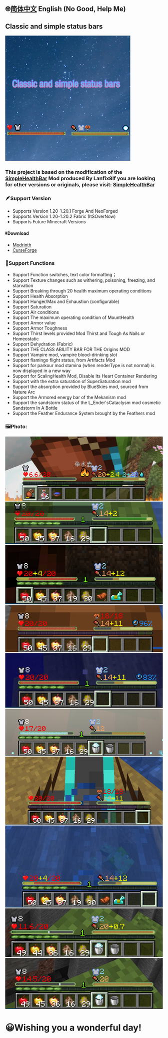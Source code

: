## 🌐[简体中文](https://github.com/Xing-C/Classic-and-simple-status-bars)  English (No Good, Help Me)
## Classic and simple status bars
![logo](/src/main/resources/image.png)

### This project is based on the modification of the [SimpleHealthBar](https://github.com/Lanfix8/SimpleHealthBar-Forge) Mod produced By Lanfix8If you are looking for other versions or originals, please visit: [SimpleHealthBar](https://github.com/Lanfix8/SimpleHealthBar-Forge)

### 🪶Support Version
- Supports Version 1.20-1.20.1 Forge And NeoForged
- Supports Version 1.20-1.20.2 Fabric (ItSOverNow)
- Supports Future Minecraft Versions

#### ⏬Download
- [Modrinth](https://modrinth.com/mod/cssb)
- [CurseForge](https://curseforge.com/minecraft/mc-mods/classic-and-simple-status-bars)

### 🌈Support Functions
- Support Function switches, text color formatting；
- Support Texture changes such as withering, poisoning, freezing, and starvation
- Support Breaking through 20 health maximum operating conditions
- Support Health Absorption
- Support Hunger/Max and Exhaustion (configurable)
- Support Saturation
- Support Air conditions
- Support The maximum operating condition of MountHealth
- Support Armor value
- Support Armor Toughness
- Support Thirst levels provided Mod Thirst and Tough As Nails or Homeostatic
- Support Dehydration (Fabric)
- Support THE CLASS ABILITY BAR FOR THE Origins MOD
- Support Vampire mod, vampire blood-drinking slot
- Support flamingo flight status, from Artifacts Mod
- Support for parkour mod stamina (when renderType is not normal) is now displayed in a new way
- Support for ScalingHealth Mod, Disable Its Heart Container Rendering
- Support with the extra saturation of SuperSaturation mod
- Support the absorption provided by BlueSkies mod, sourced from Nature Arc
- Support the Armored energy bar of the Mekanism mod
- Support the sandstorm status of the L_Ender'sCataclysm mod cosmetic Sandstorm In A Bottle
- Support the Feather Endurance System brought by the Feathers mod

### 🖼️Photo:
  ![0](/Textures/in/0.png)
  ![1](/Textures/in/1.png)
  ![2](/Textures/in/2.png)
  ![3](/Textures/in/3.png)
  ![4](/Textures/in/4.png)
  ![5](/Textures/in/5.png)
  ![6](/Textures/in/6.png)
  ![7](/Textures/in/7.png)
  ![8](/Textures/in/8.png)
  ![9](/Textures/in/9.png)

# 😀Wishing you a wonderful day!